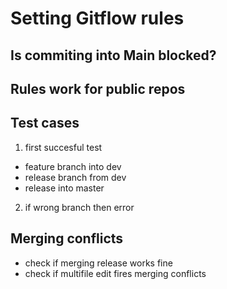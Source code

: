 # Setting Gitflow rules
## Is commiting into Main blocked?

## Rules work for public repos

## Test cases

1. first succesful test
- feature branch into dev
- release branch from dev
- release into master

2. if wrong branch then error

## Merging conflicts
- check if merging release works fine
- check if multifile edit fires merging conflicts